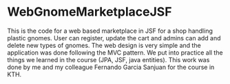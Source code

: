 WebGnomeMarketplaceJSF
======================

This is the code for a web based marketplace in JSF for a shop handling plastic gnomes. User can register, update the cart and admins can add and delete new types of gnomes. The web design is very simple and the application was done following the MVC pattern. We put into practice all the things we learned in the course (JPA, JSF, java entities). This work was done by me and my colleague Fernando Garcia Sanjuan for the course in KTH.
